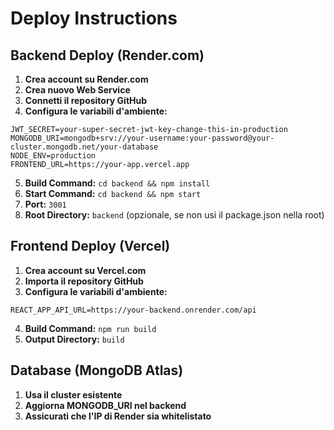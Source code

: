 # Deploy Instructions

## Backend Deploy (Render.com)

1. **Crea account su Render.com**
2. **Crea nuovo Web Service**
3. **Connetti il repository GitHub**
4. **Configura le variabili d'ambiente:**

```
JWT_SECRET=your-super-secret-jwt-key-change-this-in-production
MONGODB_URI=mongodb+srv://your-username:your-password@your-cluster.mongodb.net/your-database
NODE_ENV=production
FRONTEND_URL=https://your-app.vercel.app
```

5. **Build Command:** `cd backend && npm install`
6. **Start Command:** `cd backend && npm start`
7. **Port:** `3001`
8. **Root Directory:** `backend` (opzionale, se non usi il package.json nella root)

## Frontend Deploy (Vercel)

1. **Crea account su Vercel.com**
2. **Importa il repository GitHub**
3. **Configura le variabili d'ambiente:**

```
REACT_APP_API_URL=https://your-backend.onrender.com/api
```

4. **Build Command:** `npm run build`
5. **Output Directory:** `build`

## Database (MongoDB Atlas)

1. **Usa il cluster esistente**
2. **Aggiorna MONGODB_URI nel backend**
3. **Assicurati che l'IP di Render sia whitelistato**
